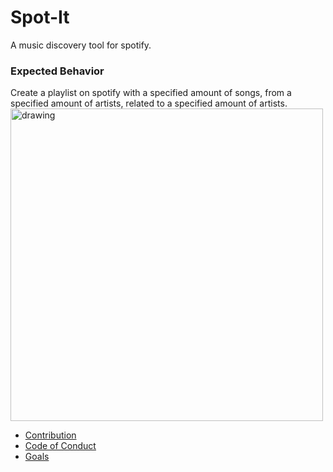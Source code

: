 # Spot-It
A music discovery tool for spotify.

### Expected Behavior
Create a playlist on spotify with a specified amount of songs, from a specified amount of artists, related to a specified amount of artists.  
<img src="androidapp.png" alt="drawing" height="500"/>


* [Contribution](github/contrib.md)  
* [Code of Conduct](code_of_conduct.md)  
* [Goals](GOALS.md)  

